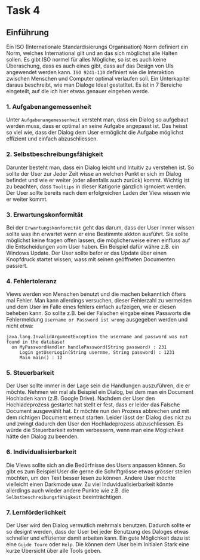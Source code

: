 # Task 4

## Einführung
Ein ISO (Internationale Standardisierungs Organisation) Norm definiert ein Norm, welches International gilt und an das sich möglichst alle Halten sollen. Es gibt ISO normel für alles Mögliche, so ist es auch keine Überaschung, dass es auch eines gibt, dass auf das Design von UIs angewendet werden kann. `ISO 9241-110` definiert wie die Interaktion zwischen Menschen und Computer optimal verlaufen soll. Ein Unterkapitel daraus beschreibt, wie man Dialoge Ideal gestatltet. Es ist in 7 Bereiche eingeteilt, auf die ich hier etwas genauer eingehen werde.

### 1. Aufgabenangemessenheit
Unter `Aufgabenangemessenheit` versteht man, dass ein Dialog so aufgebaut werden muss, dass er optimal an seine Aufgabe angepasst ist. Das heisst so viel wie, dass der Dialog dem User ermöglicht die Aufgabe möglichst effizient und einfach abzuschliessen.

### 2. Selbstbeschreibungsfähigkeit
Darunter besteht man, dass ein Dialog leicht und Intuitiv zu verstehen ist. So sollte der User zur Jeder Zeit wisse an welchen Punkt er sich im Dialog befindet und wie er weiter (oder allenfalls auch zurück) kommt. Wichtig ist zu beachten, dass `Tooltips` in dieser Katigorie gänzlich igrnoiert werden. Der User sollte bereits nach dem erfolgreichen Laden der View wissen wie er weiter kommt.

### 3. Erwartungskonformität
Bei der `Erwartungskonformität` geht das darum, dass der User immer wissen sollte was ihn erwartet wenn er eine Bestimmte akkton ausführt. Sie sollte möglichst keine fragen offen lassen, die möglicherweise einen einfluss auf die Entscheidungen vom User haben. Ein Beispiel dafür währe z.B. ein Windows Update. Der User sollte befor er das Update über einen Knopfdruck startet wissen, wass mit seinen geöffneten Documenten passiert.

### 4. Fehlertoleranz
Views werden von Menschen benutzt und die machen bekanntlich öfters mal Fehler. Man kann allerdings versuchen, dieser Fehlerzahl zu vermeiden und dem User im Falle eines fehlers einfach aufzeigen, wie er diesen beheben kann. So sollte z.B. bei der Falschen eingabe eines Passworts die Fehlermeldung `Username or Password ist wrong` ausgegeben werden und nicht etwa: 
```
java.lang.InvalidArgumentException the username and password was not found in the database!
  on MyPasswordHandler handlePassword(String password) : 231
     Login getUserLogin(String usernme, String password) : 1231
     Main main() : 12
```

### 5. Steuerbarkeit
Der User sollte immer in der Lage sein die Handlungen auszuführen, die er möchte. Nehmen wir mal als Beispiel ein Dialog, bei dem man ein Document Hochladen kann (z.B. Google Drive). Nachdem der User den Hochladeprozess gestartet hat stellt er fest, dass er leider das Falsche Document ausgewählt hat. Er möchte nun den Prozess abbrechen und mit dem richtigen Document erneut starten. Leider lässt der Dialog dies nict zu und zwingt dadurch den User den Hochladeprozess abzuschliessen. Es würde die Steuerbarkeit extrem verbessern, wenn man eine Möglichkeit hätte den Dialog zu beenden. 

### 6. Individualisierbarkeit
Die Views sollte sich an die Bedürfnisse des Users anpassen können. So gibt es zum Beispiel User die gerne die Schriftgrösse etwas grösser stellen möchten, um den Text besser lesen zu können. Andere User möchte vielleicht einen Darkmode usw. Zu viel Induvidualisierbarkeit könnte allerdings auch wieder andere Punkte wie z.B. die `Selbstbeschreibungsfähigkeit` beeinträchtigen.

### 7. Lernförderlichkeit
Der User wird den Dialog vermutlich mehrmals benutzen. Dadurch sollte er so designt werden, dass der User bei jeder Benutzung des Daloges etwas schneller und effizienter damit arbeiten kann. Ein gute Möglichkeit dazu ist eine `Guide Toure` oder `Help`.  Die können dem User beim Initialen Stark eine kurze Übersicht über alle Tools geben.
